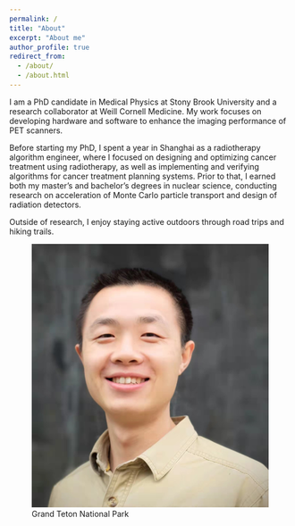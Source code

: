 ```yaml
---
permalink: /
title: "About"
excerpt: "About me"
author_profile: true
redirect_from: 
  - /about/
  - /about.html
---
```



I am a PhD candidate in Medical Physics at Stony Brook University and a research collaborator at Weill Cornell Medicine. My work focuses on developing hardware and software to enhance the imaging performance of PET scanners.

Before starting my PhD, I spent a year in Shanghai as a radiotherapy algorithm engineer, where I focused on designing and optimizing cancer treatment using radiotherapy, as well as implementing and verifying algorithms for cancer treatment planning systems. Prior to that, I earned both my master’s and bachelor’s degrees in nuclear science, conducting research on acceleration of Monte Carlo particle transport and design of radiation detectors.

Outside of research, I enjoy staying active outdoors through road trips and hiking trails.

<figure>
  <img src="/images/Photo_Wanbin Tan2.jpg" width="1000px" alt="">
  <figcaption>Grand Teton National Park
  </figcaption>
</figure>
